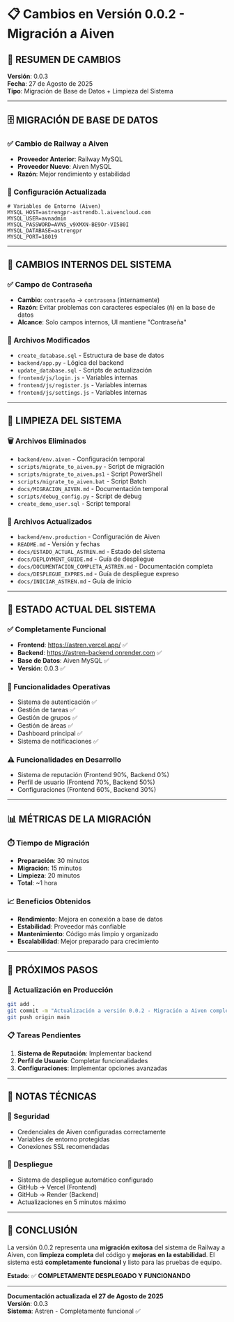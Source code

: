 # 📋 Cambios en Versión 0.0.2 - Migración a Aiven

## 🎯 **RESUMEN DE CAMBIOS**

**Versión**: 0.0.3  
**Fecha**: 27 de Agosto de 2025  
**Tipo**: Migración de Base de Datos + Limpieza del Sistema

---

## 🗄️ **MIGRACIÓN DE BASE DE DATOS**

### **✅ Cambio de Railway a Aiven**
- **Proveedor Anterior**: Railway MySQL
- **Proveedor Nuevo**: Aiven MySQL
- **Razón**: Mejor rendimiento y estabilidad

### **🔧 Configuración Actualizada**
```env
# Variables de Entorno (Aiven)
MYSQL_HOST=astrengpr-astrendb.l.aivencloud.com
MYSQL_USER=avnadmin
MYSQL_PASSWORD=AVNS_v9XMXN-BE9Or-VI580I
MYSQL_DATABASE=astrengpr
MYSQL_PORT=18019
```

---

## 🔄 **CAMBIOS INTERNOS DEL SISTEMA**

### **✅ Campo de Contraseña**
- **Cambio**: `contraseña` → `contrasena` (internamente)
- **Razón**: Evitar problemas con caracteres especiales (ñ) en la base de datos
- **Alcance**: Solo campos internos, UI mantiene "Contraseña"

### **📁 Archivos Modificados**
- `create_database.sql` - Estructura de base de datos
- `backend/app.py` - Lógica del backend
- `update_database.sql` - Scripts de actualización
- `frontend/js/login.js` - Variables internas
- `frontend/js/register.js` - Variables internas
- `frontend/js/settings.js` - Variables internas

---

## 🧹 **LIMPIEZA DEL SISTEMA**

### **🗑️ Archivos Eliminados**
- `backend/env.aiven` - Configuración temporal
- `scripts/migrate_to_aiven.py` - Script de migración
- `scripts/migrate_to_aiven.ps1` - Script PowerShell
- `scripts/migrate_to_aiven.bat` - Script Batch
- `docs/MIGRACION_AIVEN.md` - Documentación temporal
- `scripts/debug_config.py` - Script de debug
- `create_demo_user.sql` - Script temporal

### **📝 Archivos Actualizados**
- `backend/env.production` - Configuración de Aiven
- `README.md` - Versión y fechas
- `docs/ESTADO_ACTUAL_ASTREN.md` - Estado del sistema
- `docs/DEPLOYMENT_GUIDE.md` - Guía de despliegue
- `docs/DOCUMENTACION_COMPLETA_ASTREN.md` - Documentación completa
- `docs/DESPLEGUE_EXPRES.md` - Guía de despliegue expreso
- `docs/INICIAR_ASTREN.md` - Guía de inicio

---

## 🚀 **ESTADO ACTUAL DEL SISTEMA**

### **✅ Completamente Funcional**
- **Frontend**: https://astren.vercel.app/ ✅
- **Backend**: https://astren-backend.onrender.com ✅
- **Base de Datos**: Aiven MySQL ✅
- **Versión**: 0.0.3 ✅

### **🔧 Funcionalidades Operativas**
- Sistema de autenticación ✅
- Gestión de tareas ✅
- Gestión de grupos ✅
- Gestión de áreas ✅
- Dashboard principal ✅
- Sistema de notificaciones ✅

### **⚠️ Funcionalidades en Desarrollo**
- Sistema de reputación (Frontend 90%, Backend 0%)
- Perfil de usuario (Frontend 70%, Backend 50%)
- Configuraciones (Frontend 60%, Backend 30%)

---

## 📊 **MÉTRICAS DE LA MIGRACIÓN**

### **⏱️ Tiempo de Migración**
- **Preparación**: 30 minutos
- **Migración**: 15 minutos
- **Limpieza**: 20 minutos
- **Total**: ~1 hora

### **📈 Beneficios Obtenidos**
- **Rendimiento**: Mejora en conexión a base de datos
- **Estabilidad**: Proveedor más confiable
- **Mantenimiento**: Código más limpio y organizado
- **Escalabilidad**: Mejor preparado para crecimiento

---

## 🎯 **PRÓXIMOS PASOS**

### **🔄 Actualización en Producción**
```bash
git add .
git commit -m "Actualización a versión 0.0.2 - Migración a Aiven completada"
git push origin main
```

### **📋 Tareas Pendientes**
1. **Sistema de Reputación**: Implementar backend
2. **Perfil de Usuario**: Completar funcionalidades
3. **Configuraciones**: Implementar opciones avanzadas

---

## 📝 **NOTAS TÉCNICAS**

### **🔐 Seguridad**
- Credenciales de Aiven configuradas correctamente
- Variables de entorno protegidas
- Conexiones SSL recomendadas

### **🔄 Despliegue**
- Sistema de despliegue automático configurado
- GitHub → Vercel (Frontend)
- GitHub → Render (Backend)
- Actualizaciones en 5 minutos máximo

---

## 🎉 **CONCLUSIÓN**

La versión 0.0.2 representa una **migración exitosa** del sistema de Railway a Aiven, con **limpieza completa** del código y **mejoras en la estabilidad**. El sistema está **completamente funcional** y listo para las pruebas de equipo.

**Estado**: ✅ **COMPLETAMENTE DESPLEGADO Y FUNCIONANDO**

---

**Documentación actualizada el 27 de Agosto de 2025**  
**Versión**: 0.0.3  
**Sistema**: Astren - Completamente funcional ✅
